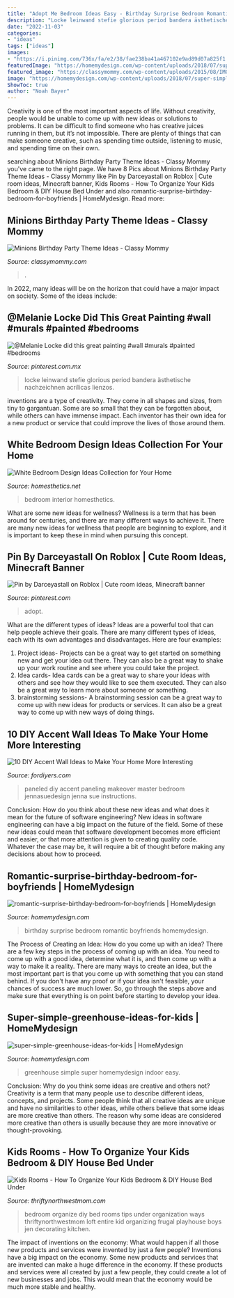 ```yaml
---
title: "Adopt Me Bedroom Ideas Easy - Birthday Surprise Bedroom Romantic Boyfriends Homemydesign"
description: "Locke leinwand stefie glorious period bandera ästhetische nachzeichnen acrílicas lienzos"
date: "2022-11-03"
categories:
- "ideas"
tags: ["ideas"]
images:
- "https://i.pinimg.com/736x/fa/e2/38/fae238ba41a467102e9ad89d07a825f1.jpg"
featuredImage: "https://homemydesign.com/wp-content/uploads/2018/07/super-simple-greenhouse-ideas-for-kids.jpg"
featured_image: "https://classymommy.com/wp-content/uploads/2015/08/IMG_0336.jpg"
image: "https://homemydesign.com/wp-content/uploads/2018/07/super-simple-greenhouse-ideas-for-kids.jpg"
ShowToc: true
author: "Noah Bayer"
---
```



Creativity is one of the most important aspects of life. Without creativity, people would be unable to come up with new ideas or solutions to problems. It can be difficult to find someone who has creative juices running in them, but it’s not impossible. There are plenty of things that can make someone creative, such as spending time outside, listening to music, and spending time on their own.

	

		
searching about Minions Birthday Party Theme Ideas - Classy Mommy you've came to the right page. We have 8 Pics about Minions Birthday Party Theme Ideas - Classy Mommy like Pin by Darceyastall on Roblox | Cute room ideas, Minecraft banner, Kids Rooms - How To Organize Your Kids Bedroom &amp; DIY House Bed Under and also romantic-surprise-birthday-bedroom-for-boyfriends | HomeMydesign. Read more:
		
    
## Minions Birthday Party Theme Ideas - Classy Mommy

<img loading=lazy src="https://classymommy.com/wp-content/uploads/2015/08/IMG_0336.jpg" onerror="this.onerror=null;this.src='https://tse3.mm.bing.net/th?id=OIP.EeCMJwmRcwA-KeoIb0oVSgHaJ4&amp;pid=15.1';" alt="Minions Birthday Party Theme Ideas - Classy Mommy">

_Source: classymommy.com_

>. 

	

In 2022, many ideas will be on the horizon that could have a major impact on society. Some of the ideas include: 

    
## @Melanie Locke Did This Great Painting #wall #murals #painted #bedrooms

<img loading=lazy src="https://i.pinimg.com/736x/26/ca/04/26ca0449302dc97cee5ad37311136320.jpg" onerror="this.onerror=null;this.src='https://tse4.mm.bing.net/th?id=OIP.czqKcDATvFgnadaTDFUs2AHaNb&amp;pid=15.1';" alt="@Melanie Locke did this great painting #wall #murals #painted #bedrooms">

_Source: pinterest.com.mx_

>locke leinwand stefie glorious period bandera ästhetische nachzeichnen acrílicas lienzos. 

	

inventions are a type of creativity. They come in all shapes and sizes, from tiny to gargantuan. Some are so small that they can be forgotten about, while others can have immense impact. Each inventor has their own idea for a new product or service that could improve the lives of those around them.

    
## White Bedroom Design Ideas Collection For Your Home

<img loading=lazy src="http://cdn.homesthetics.net/wp-content/uploads/2014/08/White-Bedroom-Design-Ideas-Collection-homesthetics-33.jpg" onerror="this.onerror=null;this.src='https://tse1.mm.bing.net/th?id=OIP.BLnQbzzF11lhR8NJPOoZsQHaKQ&amp;pid=15.1';" alt="White Bedroom Design Ideas Collection for Your Home">

_Source: homesthetics.net_

>bedroom interior homesthetics. 

	

What are some new ideas for wellness?
Wellness is a term that has been around for centuries, and there are many different ways to achieve it. There are many new ideas for wellness that people are beginning to explore, and it is important to keep these in mind when pursuing this concept.

    
## Pin By Darceyastall On Roblox | Cute Room Ideas, Minecraft Banner

<img loading=lazy src="https://i.pinimg.com/736x/fa/e2/38/fae238ba41a467102e9ad89d07a825f1.jpg" onerror="this.onerror=null;this.src='https://tse3.mm.bing.net/th?id=OIP.X05Mx4rWq87j4PKoyMoEzgHaEK&amp;pid=15.1';" alt="Pin by Darceyastall on Roblox | Cute room ideas, Minecraft banner">

_Source: pinterest.com_

>adopt. 

	

What are the different types of ideas?
Ideas are a powerful tool that can help people achieve their goals. There are many different types of ideas, each with its own advantages and disadvantages. Here are four examples: 
1. Project ideas- Projects can be a great way to get started on something new and get your idea out there. They can also be a great way to shake up your work routine and see where you could take the project. 
2. Idea cards- Idea cards can be a great way to share your ideas with others and see how they would like to see them executed. They can also be a great way to learn more about someone or something. 
3. brainstorming sessions- A brainstorming session can be a great way to come up with new ideas for products or services. It can also be a great way to come up with new ways of doing things.

    
## 10 DIY Accent Wall Ideas To Make Your Home More Interesting

<img loading=lazy src="http://fordiyers.com/wp-content/uploads/2017/09/Paneled-Wall.jpg" onerror="this.onerror=null;this.src='https://tse2.mm.bing.net/th?id=OIP.i12ZS2rV2de2QmP6zi_FlQHaE9&amp;pid=15.1';" alt="10 DIY Accent Wall Ideas to Make Your Home More Interesting">

_Source: fordiyers.com_

>paneled diy accent paneling makeover master bedroom jennasuedesign jenna sue instructions. 

	

Conclusion: How do you think about these new ideas and what does it mean for the future of software engineering?
New ideas in software engineering can have a big impact on the future of the field. Some of these new ideas could mean that software development becomes more efficient and easier, or that more attention is given to creating quality code. Whatever the case may be, it will require a bit of thought before making any decisions about how to proceed.

    
## Romantic-surprise-birthday-bedroom-for-boyfriends | HomeMydesign

<img loading=lazy src="https://homemydesign.com/wp-content/uploads/2020/06/romantic-surprise-birthday-bedroom-for-boyfriends.jpg" onerror="this.onerror=null;this.src='https://tse2.mm.bing.net/th?id=OIP.8u0wEjNaeAJrxn3V1mwLUQHaJ4&amp;pid=15.1';" alt="romantic-surprise-birthday-bedroom-for-boyfriends | HomeMydesign">

_Source: homemydesign.com_

>birthday surprise bedroom romantic boyfriends homemydesign. 

	

The Process of Creating an Idea: How do you come up with an idea?
There are a few key steps in the process of coming up with an idea. You need to come up with a good idea, determine what it is, and then come up with a way to make it a reality. There are many ways to create an idea, but the most important part is that you come up with something that you can stand behind. If you don't have any proof or if your idea isn't feasible, your chances of success are much lower. So, go through the steps above and make sure that everything is on point before starting to develop your idea.

    
## Super-simple-greenhouse-ideas-for-kids | HomeMydesign

<img loading=lazy src="https://homemydesign.com/wp-content/uploads/2018/07/super-simple-greenhouse-ideas-for-kids.jpg" onerror="this.onerror=null;this.src='https://tse1.mm.bing.net/th?id=OIP.S6oFoLGF1oGJWozu3fgk2gHaKg&amp;pid=15.1';" alt="super-simple-greenhouse-ideas-for-kids | HomeMydesign">

_Source: homemydesign.com_

>greenhouse simple super homemydesign indoor easy. 

	

Conclusion: Why do you think some ideas are creative and others not?
Creativity is a term that many people use to describe different ideas, concepts, and projects. Some people think that all creative ideas are unique and have no similarities to other ideas, while others believe that some ideas are more creative than others. The reason why some ideas are considered more creative than others is usually because they are more innovative or thought-provoking.

    
## Kids Rooms - How To Organize Your Kids Bedroom &amp; DIY House Bed Under

<img loading=lazy src="http://www.thriftynorthwestmom.com/wp-content/uploads/2013/03/Kids-Room-Girls-Room-Make-over.jpg" onerror="this.onerror=null;this.src='https://tse4.mm.bing.net/th?id=OIP.mL8VcpY5epenT8KYN6drIQHaFn&amp;pid=15.1';" alt="Kids Rooms - How To Organize Your Kids Bedroom &amp; DIY House Bed Under">

_Source: thriftynorthwestmom.com_

>bedroom organize diy bed rooms tips under organization ways thriftynorthwestmom loft entire kid organizing frugal playhouse boys jen decorating kitchen. 

	

The impact of inventions on the economy: What would happen if all those new products and services were invented by just a few people?
Inventions have a big impact on the economy. Some new products and services that are invented can make a huge difference in the economy. If these products and services were all created by just a few people, they could create a lot of new businesses and jobs. This would mean that the economy would be much more stable and healthy.

